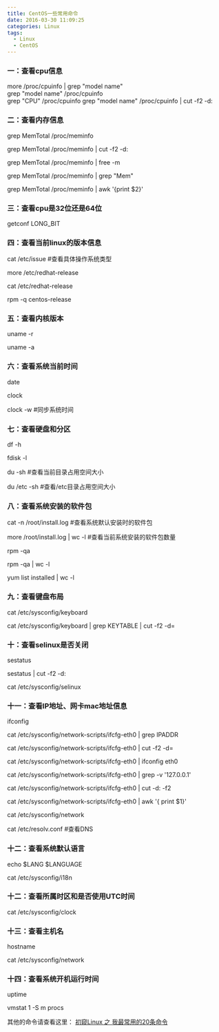 ```yaml
---
title: CentOS一些常用命令
date: 2016-03-30 11:09:25
categories: Linux
tags:
  - Linux
  - CentOS
---
```


### 一：查看cpu信息
more /proc/cpuinfo | grep "model name"  
grep "model name" /proc/cpuinfo  
grep "CPU" /proc/cpuinfo
grep "model name" /proc/cpuinfo | cut -f2 -d:
### 二：查看内存信息
grep MemTotal /proc/meminfo

grep MemTotal /proc/meminfo | cut -f2 -d:

grep MemTotal /proc/meminfo | free -m

grep MemTotal /proc/meminfo | grep "Mem"

grep MemTotal /proc/meminfo | awk '{print $2}'
### 三：查看cpu是32位还是64位
getconf LONG_BIT
### 四：查看当前linux的版本信息
cat /etc/issue  #查看具体操作系统类型

more /etc/redhat-release

cat /etc/redhat-release

rpm -q centos-release
### 五：查看内核版本
uname -r

uname -a
### 六：查看系统当前时间
date

clock

clock -w    #同步系统时间
### 七：查看硬盘和分区
df -h

fdisk -l

du -sh   #查看当前目录占用空间大小

du /etc -sh   #查看/etc目录占用空间大小
### 八：查看系统安装的软件包
cat -n /root/install.log    #查看系统默认安装时的软件包

more /root/install.log | wc -l      #查看当前系统安装的软件包数量

rpm -qa

rpm -qa | wc -l

yum list installed | wc -l
### 九：查看键盘布局
cat /etc/sysconfig/keyboard

cat /etc/sysconfig/keyboard | grep KEYTABLE | cut -f2 -d=
### 十：查看selinux是否关闭
sestatus

sestatus | cut -f2 -d:

cat /etc/sysconfig/selinux

### 十一：查看IP地址、网卡mac地址信息
ifconfig

cat /etc/sysconfig/network-scripts/ifcfg-eth0 | grep IPADDR

cat /etc/sysconfig/network-scripts/ifcfg-eth0 | cut -f2 -d=

cat /etc/sysconfig/network-scripts/ifcfg-eth0 | ifconfig eth0

cat /etc/sysconfig/network-scripts/ifcfg-eth0 | grep -v '127.0.0.1'

cat /etc/sysconfig/network-scripts/ifcfg-eth0 | cut -d: -f2

cat /etc/sysconfig/network-scripts/ifcfg-eth0 | awk '{ print $1}'

cat /etc/sysconfig/network  

cat /etc/resolv.conf   #查看DNS
### 十二：查看系统默认语言
echo $LANG $LANGUAGE

cat /etc/sysconfig/i18n
### 十二：查看所属时区和是否使用UTC时间
cat /etc/sysconfig/clock
### 十三：查看主机名
hostname

cat /etc/sysconfig/network
### 十四：查看系统开机运行时间
uptime

vmstat 1 -S m  procs

其他的命令请查看这里：
[初窥Linux 之 我最常用的20条命令 ](http://blog.csdn.net/ljianhui/article/details/11100625)
